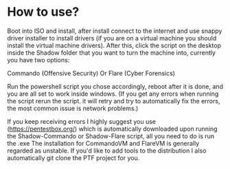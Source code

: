 # How to use?

Boot into ISO and install, after install connect to the internet and use snappy driver installer to install drivers (if you are on a virtual machine you should install the virtual machine drivers). After this, click the script on the desktop inside the Shadow folder that you want to turn the machine into, currently you have two options:

Commando (Offensive Security) Or Flare (Cyber Forensics)

Run the powershell script you chose accordingly, reboot after it is done, and you are all set to work inside windows. (If you get any errors when running the script rerun the script. it will retry and try to automatically fix the errors, the most common issue is network problems.)

If you keep receiving errors I highly suggest you use (https://pentestbox.org/) which is automatically downloaded upon running the Shadow-Commando or Shadow-Flare script, all you need to do is run the .exe The installation for CommandoVM and FlareVM is generally regarded as unstable. If you'd like to add tools to the distribution I also automatically git clone the PTF project for you.
